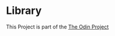 # Library
This Project is part of the [The Odin Project](https://www.theodinproject.com/lessons/node-path-javascript-library)



 
